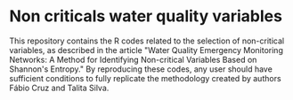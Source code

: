 # Non criticals water quality variables
  This repository contains the R codes related to the selection of non-critical variables, as described in the article "Water Quality Emergency Monitoring Networks: A Method for Identifying Non-critical Variables Based on Shannon's Entropy." By reproducing these codes, any user should have sufficient conditions to fully replicate the methodology created by authors Fábio Cruz and Talita Silva.
